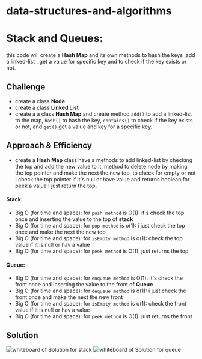 # data-structures-and-algorithms

# Stack and Queues:
this code will create a **Hash Map** and its own methods to hash the keys ,add  a linked-list , get a value for specific key and to check if the key exists or not.

## Challenge
- create a class **Node** 
- create a class **Linked List** 
- create a a class **Hash Map** and create method ``add()`` to add a linked-list to the map, ``hash()`` to hash the key, ``contains()`` to check if the key exists or not, and ``get()`` get a value and key for a specific key. 


## Approach & Efficiency
- create a **Hash Map**  class have a methods  to add linked-list by checking the top and add the new value to it, method to delete node by making the top pointer and make the next the new top, to check for empty or not I check the top pointer if it's null or have value and returns boolean,for peek a value I just return the top.


#### Stack:
- Big O (for time and space): for ``push method`` is O(1): it's check the top once and inserting the value to the top of **stack**
- Big O  (for time and space): for ``pop method`` is o(1): i just check the top once and make the next the new top
- Big O  (for time and space): for ``isEmpty method`` is o(1): check the top value if it is null or hav a value
- Big O  (for time and space): for ``peek method`` is O(1): just returns the top


#### Queue:
- Big O (for time and space): for ``enqueue method`` is O(1): it's check the front once and inserting the value to the front of **Queue**
- Big O  (for time and space): for ``dequeue method`` is o(1): i just check the front once and make the next the new front
- Big O  (for time and space): for ``isEmpty method`` is o(1): check the front value if it is null or hav a value
- Big O  (for time and space): for ``peek method`` is O(1): just returns the front

## Solution
![whiteboard of Solution for stack](https://i.ibb.co/DRqZdzH/Screenshot-62.png)
![whiteboard of Solution for queue](https://i.ibb.co/hmmqGc8/Screenshot-64.png)


